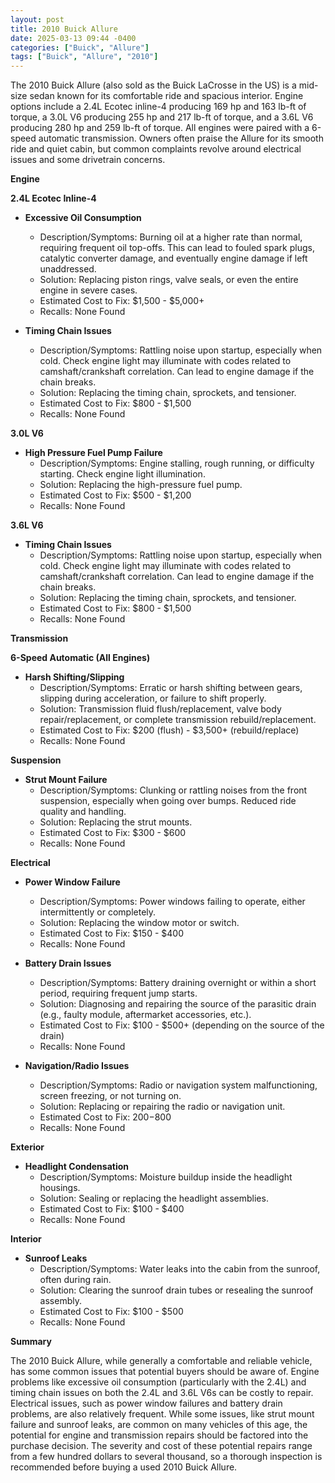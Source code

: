 ```yaml
---
layout: post
title: 2010 Buick Allure
date: 2025-03-13 09:44 -0400
categories: ["Buick", "Allure"]
tags: ["Buick", "Allure", "2010"]
---
```

The 2010 Buick Allure (also sold as the Buick LaCrosse in the US) is a mid-size sedan known for its comfortable ride and spacious interior. Engine options include a 2.4L Ecotec inline-4 producing 169 hp and 163 lb-ft of torque, a 3.0L V6 producing 255 hp and 217 lb-ft of torque, and a 3.6L V6 producing 280 hp and 259 lb-ft of torque. All engines were paired with a 6-speed automatic transmission. Owners often praise the Allure for its smooth ride and quiet cabin, but common complaints revolve around electrical issues and some drivetrain concerns.

**Engine**

**2.4L Ecotec Inline-4**

*   **Excessive Oil Consumption**
    *   Description/Symptoms: Burning oil at a higher rate than normal, requiring frequent oil top-offs. This can lead to fouled spark plugs, catalytic converter damage, and eventually engine damage if left unaddressed.
    *   Solution: Replacing piston rings, valve seals, or even the entire engine in severe cases.
    *   Estimated Cost to Fix: $1,500 - $5,000+
    *   Recalls: None Found

*   **Timing Chain Issues**
    *   Description/Symptoms: Rattling noise upon startup, especially when cold. Check engine light may illuminate with codes related to camshaft/crankshaft correlation. Can lead to engine damage if the chain breaks.
    *   Solution: Replacing the timing chain, sprockets, and tensioner.
    *   Estimated Cost to Fix: $800 - $1,500
    *   Recalls: None Found

**3.0L V6**

*   **High Pressure Fuel Pump Failure**
    *   Description/Symptoms: Engine stalling, rough running, or difficulty starting. Check engine light illumination.
    *   Solution: Replacing the high-pressure fuel pump.
    *   Estimated Cost to Fix: $500 - $1,200
    *   Recalls: None Found

**3.6L V6**

*   **Timing Chain Issues**
    *   Description/Symptoms: Rattling noise upon startup, especially when cold. Check engine light may illuminate with codes related to camshaft/crankshaft correlation. Can lead to engine damage if the chain breaks.
    *   Solution: Replacing the timing chain, sprockets, and tensioner.
    *   Estimated Cost to Fix: $800 - $1,500
    *   Recalls: None Found

**Transmission**

**6-Speed Automatic (All Engines)**

*   **Harsh Shifting/Slipping**
    *   Description/Symptoms: Erratic or harsh shifting between gears, slipping during acceleration, or failure to shift properly.
    *   Solution: Transmission fluid flush/replacement, valve body repair/replacement, or complete transmission rebuild/replacement.
    *   Estimated Cost to Fix: $200 (flush) - $3,500+ (rebuild/replace)
    *   Recalls: None Found

**Suspension**

*   **Strut Mount Failure**
    *   Description/Symptoms: Clunking or rattling noises from the front suspension, especially when going over bumps. Reduced ride quality and handling.
    *   Solution: Replacing the strut mounts.
    *   Estimated Cost to Fix: $300 - $600
    *   Recalls: None Found

**Electrical**

*   **Power Window Failure**
    *   Description/Symptoms: Power windows failing to operate, either intermittently or completely.
    *   Solution: Replacing the window motor or switch.
    *   Estimated Cost to Fix: $150 - $400
    *   Recalls: None Found

*   **Battery Drain Issues**
    *   Description/Symptoms: Battery draining overnight or within a short period, requiring frequent jump starts.
    *   Solution: Diagnosing and repairing the source of the parasitic drain (e.g., faulty module, aftermarket accessories, etc.).
    *   Estimated Cost to Fix: $100 - $500+ (depending on the source of the drain)
    *   Recalls: None Found

*   **Navigation/Radio Issues**
    * Description/Symptoms: Radio or navigation system malfunctioning, screen freezing, or not turning on.
    * Solution: Replacing or repairing the radio or navigation unit.
    * Estimated Cost to Fix: $200-$800
    * Recalls: None Found

**Exterior**

*   **Headlight Condensation**
    *   Description/Symptoms: Moisture buildup inside the headlight housings.
    *   Solution: Sealing or replacing the headlight assemblies.
    *   Estimated Cost to Fix: $100 - $400
    *   Recalls: None Found

**Interior**

*   **Sunroof Leaks**
    *   Description/Symptoms: Water leaks into the cabin from the sunroof, often during rain.
    *   Solution: Clearing the sunroof drain tubes or resealing the sunroof assembly.
    *   Estimated Cost to Fix: $100 - $500
    *   Recalls: None Found

**Summary**

The 2010 Buick Allure, while generally a comfortable and reliable vehicle, has some common issues that potential buyers should be aware of. Engine problems like excessive oil consumption (particularly with the 2.4L) and timing chain issues on both the 2.4L and 3.6L V6s can be costly to repair. Electrical issues, such as power window failures and battery drain problems, are also relatively frequent. While some issues, like strut mount failure and sunroof leaks, are common on many vehicles of this age, the potential for engine and transmission repairs should be factored into the purchase decision. The severity and cost of these potential repairs range from a few hundred dollars to several thousand, so a thorough inspection is recommended before buying a used 2010 Buick Allure.

